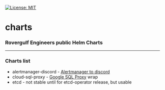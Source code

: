 [![License: MIT](https://img.shields.io/badge/License-MIT-yellow.svg)](https://opensource.org/licenses/MIT)

# charts

### Rovergulf Engineers public Helm Charts

---

### Charts list

- alertmanager-discord - [Alertmanager to discord](https://github.com/benjojo/alertmanager-discord)
- cloud-sql-proxy - [Google SQL Proxy](https://github.com/GoogleCloudPlatform/cloudsql-proxy) wrap
- etcd - not stable until for etcd-operator release, but usable
